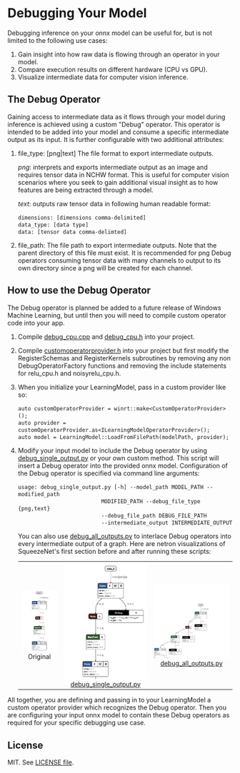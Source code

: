 # Debugging Your Model

Debugging inference on your onnx model can be useful for, but is not limited to the following use cases:

1. Gain insight into how raw data is flowing through an operator in your model.
2. Compare execution results on different hardware (CPU vs GPU).
3. Visualize intermediate data for computer vision inference.

## The Debug Operator
Gaining access to intermediate data as it flows through your model during inference is achieved using a custom "Debug" operator. This operator is intended to be added into your model and consume a specific intermediate output as its input. It is further configurable with two additional attributes:
1. file_type: [png|text] The file format to export intermediate outputs.

	*png*: interprets and exports intermediate output as an image and requires tensor data in NCHW format. This is useful for computer vision scenarios where you seek to gain additional visual insight as to how features are being extracted through a model.

	*text*: outputs raw tensor data in following human readable format:
	```		
	dimensions: [dimensions comma-delimited]
	data_type: [data type]
	data: [tensor data comma-delimted]
	```

2. file_path: The file path to export intermediate outputs. Note that the parent directory of this file must exist. 
		It is recommended for png Debug operators consuming tensor data with many channels to output to its own directory since a png will be created for each channel.

## How to use the Debug Operator
The Debug operator is planned be added to a future release of Windows Machine Learning, but until then you will need to compile custom operator code into your app.
1. Compile [debug_cpu.cpp](desktop/cpp/operators/debug_cpu.cpp) and [debug_cpu.h](desktop/cpp/operators/debug_cpu.h) into your project.
2. Compile [customoperatorprovider.h](desktop/cpp/operators/customoperatorprovider.h) into your project but first modify the RegisterSchemas and RegisterKernels subroutines by removing any non DebugOperatorFactory functions and removing the include statements for relu_cpu.h and noisyrelu_cpu.h.
3. When you initialize your LearningModel, pass in a custom provider like so:
    ```
    auto customOperatorProvider = winrt::make<CustomOperatorProvider>();
    auto provider = customOperatorProvider.as<ILearningModelOperatorProvider>();
    auto model = LearningModel::LoadFromFilePath(modelPath, provider);
    ```
4. Modify your input model to include the Debug operator by using [debug_single_output.py](customize_model/scripts/debug_single_output.py) or your own custom method. This script will insert a Debug operator into the provided onnx model. Configuration of the Debug operator is specified via command line arguments:
    ```
    usage: debug_single_output.py [-h] --model_path MODEL_PATH --modified_path
                              MODIFIED_PATH --debug_file_type {png,text}
                              --debug_file_path DEBUG_FILE_PATH
                              --intermediate_output INTERMEDIATE_OUTPUT
    ```
    You can also use [debug_all_outputs.py](customize_model/scripts/debug_all_outputs.py) to interlace Debug operators into every intermediate output of a graph.
Here are netron visualizations of SqueezeNet's first section before and after running these scripts:


    | | | |
    |:-------------------------:|:-------------------------:|:-------------------------:|
    |<img width="1604" src=customize_model/img/squeezenet.png>  Original | <img width="1604" src="customize_model/img/squeezenet_debug_single_output.png">[debug_single_output.py](customize_model/scripts/debug_single_output.py)|<img width="1604" src="customize_model/img/squeezenet_debug_all_outputs.png">[debug_all_outputs.py](customize_model/scripts/debug_all_outputs.py)|
    

All together, you are defining and passing in to your LearningModel a custom operator provider which recognizes the Debug operator. Then you are configuring your input onnx model to contain these Debug operators as required for your specific debugging use case.

## License

MIT. See [LICENSE file](https://github.com/Microsoft/Windows-Machine-Learning/blob/master/LICENSE).
